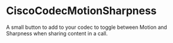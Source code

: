 # CiscoCodecMotionSharpness
A small button to add to your codec to toggle between Motion and Sharpness when sharing content in a call.
